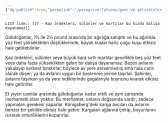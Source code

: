 ```yaml
---
{"dg-publish":true,"permalink":"/peregrine-falcons/genc-ve-yetiskinlerin-taktikleri/7-kaz-oerdekleri-sueluenler-ve-martilar-bu-hizda-dalisa-dayanamaz/","updated":"2024-09-16T15:48:57.781+03:00"}
---
```


`LIST link:: [[7 - Kaz ördekleri, sülünler ve martılar bu hızda dalışa dayanamaz]] `

Gökdoğanlar, 1½ ile 2½ pound arasında bir ağırlığa sahiptir ve bu ağırlıkla yüz feet yükseklikten düştüklerinde, büyük kuşlar hariç çoğu kuşu etkisiz hale getirebilirler. 

Kaz ördekleri, sülünler veya büyük kara sırtlı martılar genellikle beş yüz feet veya daha fazla yükseklikten gelen bir dalışa dayanamaz. Bazen avlarını yakalayıp serbest bırakırlar, böylece av yere sersemlemiş ama hala canlı olarak düşer; ya da avlarını uygun bir beslenme yerine taşırlar. Şahinler, avlarını taşırken ya da yere indiklerinde gagalarıyla boynunu kırarak etkisiz hale getirirler. 

Et yiyen canlılar arasında gökdoğanlar kadar etkili ve aynı zamanda merhametli olanı yoktur. Bu merhamet, onların doğasında vardır; sadece yapmaları gerekeni yaparlar. Königsberg'deki karga avcıları da avlarını benzer bir şekilde etkisiz hale getirir. Kargaları ağlarına çekip, boyunlarını ısırarak omuriliklerini koparırlar.
